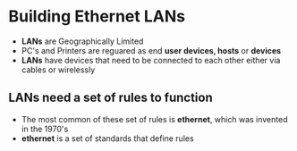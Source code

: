 # Building Ethernet LANs

- **LANs** are Geographically Limited
- PC's and Printers are reguared as end **user devices, hosts** or **devices**
- **LANs** have devices that need to be connected to each other either via cables or wirelessly

## LANs need a set of rules to function
- The most common of these set of rules is **ethernet**, which was invented in the 1970's
- **ethernet** is a set of standards that define rules